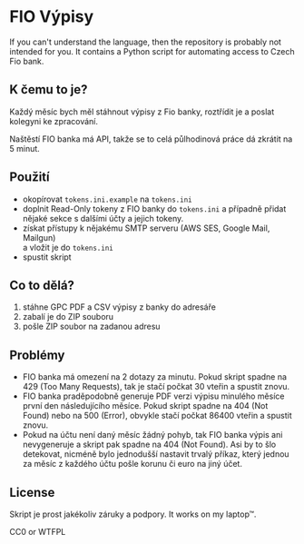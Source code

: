 # FIO Výpisy 

If you can't understand the language, then the repository
is probably not intended for you. It contains a Python script 
for automating access to Czech Fio bank.


## K čemu to je?

Každý měsíc bych měl stáhnout výpisy z Fio banky, roztřídit je a poslat
kolegyni ke zpracování. 

Naštěstí FIO banka má API, takže se to celá půlhodinová práce
dá zkrátit na 5 minut.

## Použití

 * okopírovat `tokens.ini.example` na `tokens.ini`
 * doplnit Read-Only tokeny z FIO banky do `tokens.ini` a případně přidat
   nějaké sekce s dalšími účty a jejich tokeny.
 * získat přístupy k nějakému SMTP serveru (AWS SES, Google Mail, Mailgun)   
   a vložit je do `tokens.ini`
 * spustit skript

## Co to dělá?

1. stáhne GPC PDF a CSV výpisy z banky do adresáře
2. zabalí je do ZIP souboru
3. pošle ZIP soubor na zadanou adresu

## Problémy

 * FIO banka má omezení na 2 dotazy za minutu. Pokud skript spadne 
   na 429 (Too Many Requests), tak je stačí počkat 30 vteřin a
   spustit znovu.
 * FIO banka praděpodobně generuje PDF verzi výpisu minulého měsíce první 
   den následujícího měsíce. Pokud skript spadne na 404 (Not Found) nebo na
   500 (Error), obvykle stačí počkat 86400 vteřin a spustit znovu.
 * Pokud na účtu není daný měsíc žádný pohyb, tak FIO banka výpis ani nevygeneruje
   a skript pak spadne na 404 (Not Found). Asi by to šlo detekovat, nicméně
   bylo jednodušší nastavit trvalý příkaz, který jednou za měsíc z každého 
   účtu pošle korunu či euro na jiný účet.

## License

Skript je prost jakékoliv záruky a podpory. It works on my laptop™.

CC0 or WTFPL

